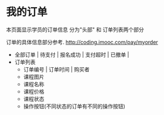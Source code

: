 # 我的订单
本页面显示学员的订单信息
分为"头部" 和 订单列表两个部分

订单的具体信息部分参考.
http://coding.imooc.com/pay/myorder

+ 全部订单 | 待支付 | 报名成功 | 支付超时 | 已撤单 |
+ 订单列表
    + 订单编号 | 订单时间 | 购买者
    + 课程图片 
    + 课程名称
    + 课程价格
    + 课程状态
    + 操作按钮(不同状态的订单有不同的操作按钮)
